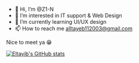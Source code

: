 - 👋 Hi, I’m @Z1-N
- 👀 I’m interested in IT support & Web Design
- 🌱 I’m currently learning UI/UX design
- 📫 How to reach me alltayeb112003@gmail.com
  
Nice to meet ya 😁
<!---
Z1-N/Z1-N is a ✨ special ✨ repository because its `README.md` (this file) appears on your GitHub profile.
You can click the Preview link to take a look at your changes.
--->
[![Eltayib's GitHub stats](https://github-readme-stats.vercel.app/api?username=Z1-N)](https://github.com/anuraghazra/github-readme-stats)



